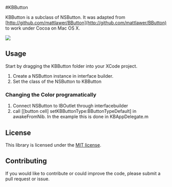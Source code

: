 #KBButton

KBButton is a subclass of NSButton. It was adapted from [http://github.com/mattlawer/BButton](http://github.com/mattlawer/BButton) to work under Cocoa on Mac OS X.

<img src="http://i.imgur.com/wURhe.png" />

Usage
-----
Start by dragging the KBButton folder into your XCode project.

1. Create a NSButton instance in interface builder.
2. Set the class of the NSButton to KBButton

### Changing the Color programatically ###

1. Connect NSButton to IBOutlet through interfacebuilder
2. call [[button cell] setKBButtonType:BButtonTypeDefault] in awakeFromNib. In the example this is done in KBAppDelegate.m

License
-------
This library is licensed under the [MIT license](https://github.com/kwbock/KBButton/blob/master/MIT-LICENSE).

Contributing
------------
If you would like to contribute or could improve the code, please submit a pull request or issue.